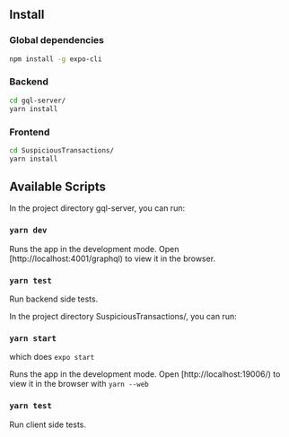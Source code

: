## Install

### Global dependencies
```bash
npm install -g expo-cli
```

### Backend
```bash
cd gql-server/
yarn install
```

### Frontend
```bash
cd SuspiciousTransactions/
yarn install
```
## Available Scripts

In the project directory gql-server, you can run:

### `yarn dev`

Runs the app in the development mode.
Open [http://localhost:4001/graphql) to view it in the browser.

### `yarn test`

Run backend side tests.

In the project directory SuspiciousTransactions/, you can run:

### `yarn start`

which does `expo start`

Runs the app in the development mode.
Open [http://localhost:19006/) to view it in the browser with `yarn --web`

### `yarn test`

Run client side tests.
